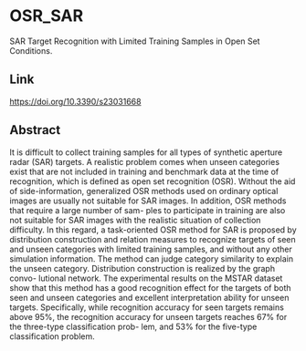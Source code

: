 # OSR_SAR
SAR Target Recognition with Limited Training Samples in Open Set Conditions.
## Link
https://doi.org/10.3390/s23031668
## Abstract
It is difficult to collect training samples for all types of synthetic aperture radar (SAR) targets. A realistic problem comes when unseen categories exist that are not included in training and benchmark data at the time of recognition, which is defined as open set recognition (OSR). Without the aid of side-information, generalized OSR methods used on ordinary optical images are usually not suitable for SAR images. In addition, OSR methods that require a large number of sam- ples to participate in training are also not suitable for SAR images with the realistic situation of collection difficulty. In this regard, a task-oriented OSR method for SAR is proposed by distribution construction and relation measures to recognize targets of seen and unseen categories with limited training samples, and without any other simulation information. The method can judge category similarity to explain the unseen category. Distribution construction is realized by the graph convo- lutional network. The experimental results on the MSTAR dataset show that this method has a good recognition effect for the targets of both seen and unseen categories and excellent interpretation ability for unseen targets. Specifically, while recognition accuracy for seen targets remains above 95%, the recognition accuracy for unseen targets reaches 67% for the three-type classification prob- lem, and 53% for the five-type classification problem.
